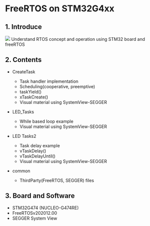 # FreeRTOS on STM32G4xx
## 1. Introduce
<img src="https://www.freertos.org/fr-content-src/uploads/2018/07/logo-1.jpg"/>
Understand RTOS concept and operation using STM32 board and freeRTOS

## 2. Contents
+ CreateTask
  - Task handler implementation
  - Scheduling(cooperative, preemptive)
  - taskYield()
  - xTaskCreate()
  - Visual material using SystemView-SEGGER
 
+ LED_Tasks
  - While based loop example
  - Visual material using SystemView-SEGGER
 
+ LED Tasks2
  - Task delay example
  - vTaskDelay()
  - vTaskDelayUntil()
  - Visual material using SystemView-SEGGER
 
+ common
  - ThirdParty(FreeRTOS, SEGGER) files

## 3. Board and Software
+ STM32G474 (NUCLEO-G474RE)
+ FreeRTOSv202012.00
+ SEGGER System View
